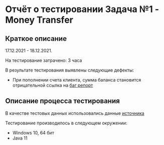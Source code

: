 # Отчёт о тестировании Задача №1 - Money Transfer

## Краткое описание

17.12.2021 - 18.12.2021.

На тестирование затрачено: 3 часа

В результате тестирования выявлены следующие дефекты:
* При пополнении счета клиента, сумма баланса становится отрицательной ссылка на [баг репорт](https://github.com/Anna-Gorina/1.1.-Money-Transfer/issues/1)


## Описание процесса тестирования

В качестве тестовых данных использовались данные [источника](https://github.com/netology-code/javaqa-homeworks/blob/master/intro/MERGED.md)


Тестирование производилось в следующем окружении:
* Windows 10, 64 бит
* Java 11
